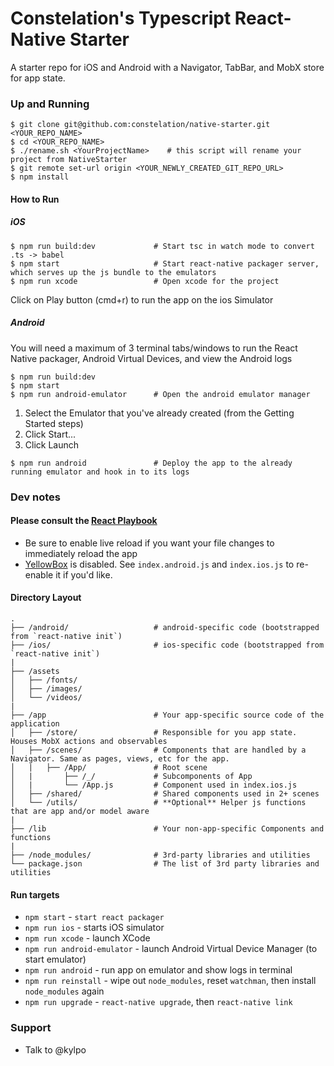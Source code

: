# Constelation's Typescript React-Native Starter
A starter repo for iOS and Android with a Navigator, TabBar, and MobX store for app state.

### Up and Running

```shell
$ git clone git@github.com:constelation/native-starter.git <YOUR_REPO_NAME>
$ cd <YOUR_REPO_NAME>
$ ./rename.sh <YourProjectName>    # this script will rename your project from NativeStarter
$ git remote set-url origin <YOUR_NEWLY_CREATED_GIT_REPO_URL>
$ npm install
```

#### How to Run
##### iOS
```shell
$ npm run build:dev             # Start tsc in watch mode to convert .ts -> babel
$ npm start                     # Start react-native packager server, which serves up the js bundle to the emulators
$ npm run xcode                 # Open xcode for the project
```

Click on Play button (cmd+r) to run the app on the ios Simulator

##### Android
You will need a maximum of 3 terminal tabs/windows to run the React Native packager, Android Virtual Devices, and view the Android logs

```shell
$ npm run build:dev
$ npm start
$ npm run android-emulator      # Open the android emulator manager
```

1. Select the Emulator that you've already created (from the Getting Started steps)
2. Click Start...
3. Click Launch

```shell
$ npm run android               # Deploy the app to the already running emulator and hook in to its logs
```


### Dev notes
#### Please consult the [React Playbook](https://github.com/kylpo/react-playbook)
* Be sure to enable live reload if you want your file changes to immediately reload the app
* [YellowBox](https://github.com/iamdustan/yellowbox-react) is disabled. See `index.android.js` and `index.ios.js` to re-enable it if you'd like.

#### Directory Layout

```
.
├── /android/                   # android-specific code (bootstrapped from `react-native init`)
├── /ios/                       # ios-specific code (bootstrapped from `react-native init`)
|
├── /assets
│   ├── /fonts/
│   ├── /images/
│   └── /videos/
|
├── /app                        # Your app-specific source code of the application
│   ├── /store/                 # Responsible for you app state. Houses MobX actions and observables
│   ├── /scenes/                # Components that are handled by a Navigator. Same as pages, views, etc for the app.
│   |   ├── /App/               # Root scene
│   |       ├── /_/             # Subcomponents of App
│   |       └── /App.js         # Component used in index.ios.js
│   ├── /shared/                # Shared components used in 2+ scenes
│   └── /utils/                 # **Optional** Helper js functions that are app and/or model aware
|
├── /lib                        # Your non-app-specific Components and functions
|
├── /node_modules/              # 3rd-party libraries and utilities
└── package.json                # The list of 3rd party libraries and utilities
```


#### Run targets

- `npm start` - `start react packager`
- `npm run ios` - starts iOS simulator
- `npm run xcode` - launch XCode
- `npm run android-emulator` - launch Android Virtual Device Manager (to start emulator)
- `npm run android` - run app on emulator and show logs in terminal
- `npm run reinstall` - wipe out `node_modules`, reset `watchman`, then install `node_modules` again
- `npm run upgrade` - `react-native upgrade`, then `react-native link`

### Support

  * Talk to @kylpo
